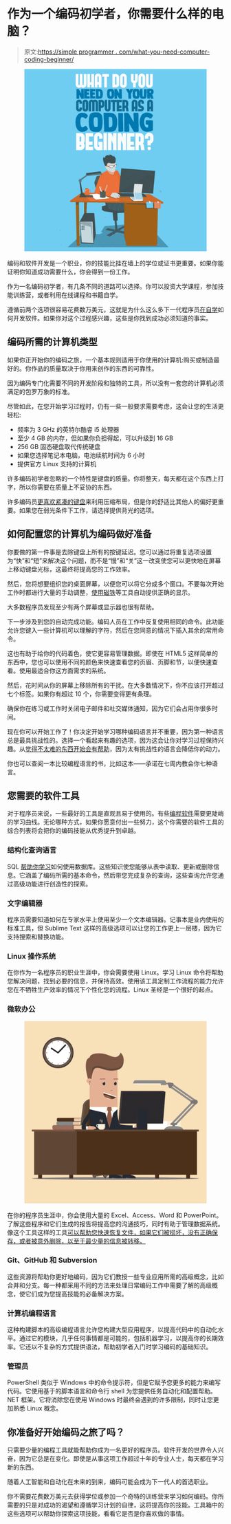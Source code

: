 # 作为一个编码初学者，你需要什么样的电脑？

> 原文:[https://simple programmer . com/what-you-need-computer-coding-beginner/](https://simpleprogrammer.com/what-you-need-computer-coding-beginner/)

<figure class="alignright is-resized">

![](img/1f0522234b11cfeca6e7ffe6f2436a56.png)

</figure>

编码和软件开发是一个职业，你的技能比挂在墙上的学位或证书更重要。如果你能证明你知道成功需要什么，你会得到一份工作。

作为一名编码初学者，有几条不同的道路可以选择。你可以投资大学课程，参加技能训练营，或者利用在线课程和书籍自学。

遵循前两个选项很容易花费数万美元，这就是为什么这么多下一代程序员[在自学](https://simpleprogrammer.com/how-to-become-a-software-developer/)如何开发软件。如果你对这个过程感兴趣，这些是你找到成功必须知道的事实。

## 编码所需的计算机类型

如果你正开始你的编码之旅，一个基本规则适用于你使用的计算机:购买或制造最好的。你作品的质量取决于你用来创作的东西的可靠性。

因为编码专门化需要不同的开发阶段和独特的工具，所以没有一套您的计算机必须满足的包罗万象的标准。

尽管如此，在您开始学习过程时，仍有一些一般要求需要考虑，这会让您的生活更轻松:

*   频率为 3 GHz 的英特尔酷睿 i5 处理器
*   至少 4 GB 的内存，但如果你负担得起，可以升级到 16 GB
*   256 GB 固态硬盘取代传统硬盘
*   如果您选择笔记本电脑，电池续航时间为 6 小时
*   提供官方 Linux 支持的计算机

许多编码初学者忽略的一个特性是键盘的质量。你将整天，每天都在这个东西上打字，所以你需要在质量上不妥协的东西。

许多编码员[更喜欢紧凑的键盘](https://www.techradar.com/news/computing-components/peripherals/what-keyboard-10-best-keyboards-compared-1028011)来利用压缩布局，但是你的舒适比其他人的偏好更重要。如果您在弱光条件下工作，请选择提供背光的选项。

## 如何配置您的计算机为编码做好准备

你要做的第一件事是去除键盘上所有的按键延迟。您可以通过将重复选项设置为“快”和“短”来解决这个问题，而不是“慢”和“关”这一改变使您可以更快地在屏幕上移动键盘光标，这最终将提高您的工作效率。

然后，您将想要组织您的桌面屏幕，以便您可以将它分成多个窗口。不要每次开始工作时都进行大量的手动调整，[使用磁铁](https://itunes.apple.com/sg/app/magnet/id441258766?mt=12)等工具自动提供正确的显示。

大多数程序员发现至少有两个屏幕或显示器也很有帮助。

下一步涉及到您的自动完成功能。编码人员在工作中反复使用相同的命令。此功能允许您键入一些计算机可以理解的字符，然后在您同意的情况下插入其余的常用命令。

这也有助于给你的代码着色，使它更容易管理数据。即使在 HTML5 这样简单的东西中，您也可以使用不同的颜色来快速查看您的页眉、页脚和节，以便快速查看。使用最适合你这方面需求的系统。

然后，花时间从你的屏幕上移除所有的干扰。在大多数情况下，你不应该打开超过七个标签。如果你有超过 10 个，你需要变得更有条理。

确保你在练习或工作时关闭电子邮件和社交媒体通知，因为它们会占用你很多时间。

现在你可以开始工作了！你决定开始学习哪种编码语言并不重要，因为第一种语言总是最具挑战性的。选择一个看起来有趣的选项，因为这会让你对学习过程保持兴趣。从[觉得不太难的东西开始会有帮助](https://www.techrepublic.com/article/the-10-easiest-programming-languages-to-learn/)，因为太有挑战性的语言会降低你的动力。

你也可以查阅一本比较编程语言的书，比如这本——承诺在七周内教会你七种语言。

## 您需要的软件工具

对于程序员来说，一些最好的工具是直观且易于使用的。有些[编程软件](https://simpleprogrammer.com/what-is-an-ide/)需要更陡峭的学习曲线。无论哪种方式，如果你愿意付出一些努力，这个你需要的软件工具的综合列表将会把你的编码技能从优秀提升到卓越。

### 结构化查询语言

SQL [帮助你学习](https://academy.vertabelo.com/blog/5-great-benefits-learning-sql/)如何使用数据库。这些知识使您能够从表中读取、更新或删除信息。它涵盖了编码所需的基本命令，然后带您完成复杂的查询，这些查询允许您通过高级功能进行创造性的探索。

### 文字编辑器

程序员需要知道如何在专家水平上使用至少一个文本编辑器。记事本是业内使用的标准工具，但 Sublime Text 这样的高级选项可以让您的工作更上一层楼，因为它支持搜索和替换功能。

### Linux 操作系统

在你作为一名程序员的职业生涯中，你会需要使用 Linux。学习 Linux 命令将帮助您解决问题，找到必要的信息，并保持高效。使用该工具定制工作流程的能力允许您在不牺牲生产效率的情况下个性化您的流程。Linux 圣经是一个很好的起点。

### 微软办公

<figure class="alignright is-resized">

![](img/97a855a38aae6393d509448c8171030c.png)

</figure>

在你的程序员生涯中，你会使用大量的 Excel、Access、Word 和 PowerPoint。了解这些程序和它们生成的报告将提高您的沟通技巧，同时有助于管理数据系统。像这个工具这样的工具[可以帮助您快速恢复文件，如果它们被损坏，没有正确保存，或者被意外删除，以至于最少量的信息被转移。](https://www.cleverfiles.com/word-document-recovery-mac.html)

### Git、GitHub 和 Subversion

这些资源将帮助你更好地编码，因为它们教授一些专业应用所需的高级概念，比如合并和分支。每一种都采用不同的方法来处理日常编码工作中需要了解的高级概念，使它们成为您提高技能的必备解决方案。

### 计算机编程语言

这种构建脚本的高级编程语言允许您构建大型应用程序，以提高代码中的自动化水平。通过它的模块，几乎任何事情都是可能的，包括机器学习，以提高你的长期效率。它还以不复杂的方式提供语法，帮助初学者入门时学习编码的基础知识。

### 管理员

PowerShell 类似于 Windows 中的命令提示符，但是它赋予您更多的能力来编写代码。它使用基于的脚本语言和命令行 shell 为您提供任务自动化和配置帮助。NET 框架。它将消除您在使用 Windows 时最终会遇到的许多限制，同时让您更加熟悉 Linux 概念。

## 你准备好开始编码之旅了吗？

只需要少量的编程工具就能帮助你成为一名更好的程序员。软件开发的世界令人兴奋，因为它总是在变化。即使是从事这项工作超过十年的专业人士，每天都在学习新的东西。

随着人工智能和自动化在未来的到来，编码可能会成为下一代人的首选职业。

你不需要花费数万美元去获得学位或参加一个奇特的训练营来学习如何编码。你所需要的只是对成功的渴望和遵循学习计划的自律，这将提高你的技能。工具箱中的这些选项可以帮助你探索这项技能，看看它是否是你喜欢做的事情。